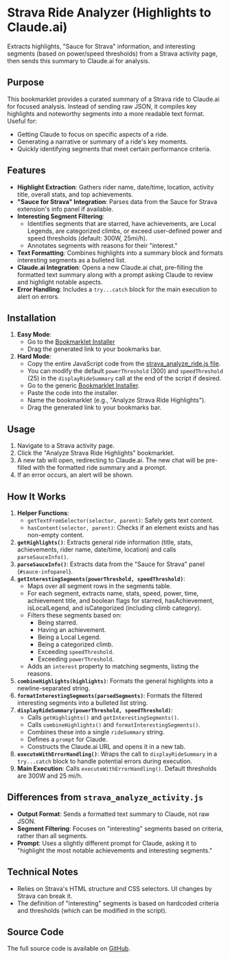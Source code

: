 # Strava Ride Analyzer (Highlights to Claude.ai)

Extracts highlights, "Sauce for Strava" information, and interesting segments (based on power/speed thresholds) from a Strava activity page, then sends this summary to Claude.ai for analysis.

## Purpose

This bookmarklet provides a curated summary of a Strava ride to Claude.ai for focused analysis. Instead of sending raw JSON, it compiles key highlights and noteworthy segments into a more readable text format. Useful for:

-   Getting Claude to focus on specific aspects of a ride.
-   Generating a narrative or summary of a ride's key moments.
-   Quickly identifying segments that meet certain performance criteria.

## Features

-   **Highlight Extraction**: Gathers rider name, date/time, location, activity title, overall stats, and top achievements.
-   **"Sauce for Strava" Integration**: Parses data from the Sauce for Strava extension's info panel if available.
-   **Interesting Segment Filtering**:
    -   Identifies segments that are starred, have achievements, are Local Legends, are categorized climbs, or exceed user-defined power and speed thresholds (default: 300W, 25mi/h).
    -   Annotates segments with reasons for their "interest."
-   **Text Formatting**: Combines highlights into a summary block and formats interesting segments as a bulleted list.
-   **Claude.ai Integration**: Opens a new Claude.ai chat, pre-filling the formatted text summary along with a prompt asking Claude to review and highlight notable aspects.
-   **Error Handling**: Includes a `try...catch` block for the main execution to alert on errors.

## Installation

1.  **Easy Mode**:
    *   Go to the [Bookmarklet Installer](https://austegard.com/bookmarklet-installer.html?bookmarklet=strava_analyze_ride.js)
    *   Drag the generated link to your bookmarks bar.
2.  **Hard Mode**:
    *   Copy the entire JavaScript code from the [strava_analyze_ride.js file](https://github.com/oaustegard/bookmarklets/blob/main/strava_analyze_ride.js).
    *   You can modify the default `powerThreshold` (300) and `speedThreshold` (25) in the `displayRideSummary` call at the end of the script if desired.
    *   Go to the generic [Bookmarklet Installer](https://austegard.com/bookmarklet-installer.html).
    *   Paste the code into the installer.
    *   Name the bookmarklet (e.g., "Analyze Strava Ride Highlights").
    *   Drag the generated link to your bookmarks bar.

## Usage

1.  Navigate to a Strava activity page.
2.  Click the "Analyze Strava Ride Highlights" bookmarklet.
3.  A new tab will open, redirecting to Claude.ai. The new chat will be pre-filled with the formatted ride summary and a prompt.
4.  If an error occurs, an alert will be shown.

## How It Works

1.  **Helper Functions**:
    *   `getTextFromSelector(selector, parent)`: Safely gets text content.
    *   `hasContent(selector, parent)`: Checks if an element exists and has non-empty content.
2.  **`getHighlights()`**: Extracts general ride information (title, stats, achievements, rider name, date/time, location) and calls `parseSauceInfo()`.
3.  **`parseSauceInfo()`**: Extracts data from the "Sauce for Strava" panel (`#sauce-infopanel`).
4.  **`getInterestingSegments(powerThreshold, speedThreshold)`**:
    *   Maps over all segment rows in the segments table.
    *   For each segment, extracts name, stats, speed, power, time, achievement title, and boolean flags for starred, hasAchievement, isLocalLegend, and isCategorized (including climb category).
    *   Filters these segments based on:
        *   Being starred.
        *   Having an achievement.
        *   Being a Local Legend.
        *   Being a categorized climb.
        *   Exceeding `speedThreshold`.
        *   Exceeding `powerThreshold`.
    *   Adds an `interest` property to matching segments, listing the reasons.
5.  **`combineHighlights(highlights)`**: Formats the general highlights into a newline-separated string.
6.  **`formatInterestingSegments(parsedSegments)`**: Formats the filtered interesting segments into a bulleted list string.
7.  **`displayRideSummary(powerThreshold, speedThreshold)`**:
    *   Calls `getHighlights()` and `getInterestingSegments()`.
    *   Calls `combineHighlights()` and `formatInterestingSegments()`.
    *   Combines these into a single `rideSummary` string.
    *   Defines a `prompt` for Claude.
    *   Constructs the Claude.ai URL and opens it in a new tab.
8.  **`executeWithErrorHandling()`**: Wraps the call to `displayRideSummary` in a `try...catch` block to handle potential errors during execution.
9.  **Main Execution**: Calls `executeWithErrorHandling()`. Default thresholds are 300W and 25 mi/h.

## Differences from `strava_analyze_activity.js`

-   **Output Format**: Sends a formatted text summary to Claude, not raw JSON.
-   **Segment Filtering**: Focuses on "interesting" segments based on criteria, rather than all segments.
-   **Prompt**: Uses a slightly different prompt for Claude, asking it to "highlight the most notable achievements and interesting segments."

## Technical Notes

-   Relies on Strava's HTML structure and CSS selectors. UI changes by Strava can break it.
-   The definition of "interesting" segments is based on hardcoded criteria and thresholds (which can be modified in the script).

## Source Code

The full source code is available on [GitHub](https://github.com/oaustegard/bookmarklets/blob/main/strava_analyze_ride.js).
